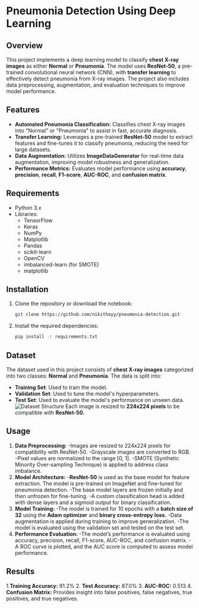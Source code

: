 # Pneumonia Detection Using Deep Learning

## Overview
This project implements a deep learning model to classify **chest X-ray images** as either **Normal** or **Pneumonia**. The model uses **ResNet-50**, a pre-trained convolutional neural network (CNN), with **transfer learning** to effectively detect pneumonia from X-ray images. The project also includes data preprocessing, augmentation, and evaluation techniques to improve model performance.

## Features
- **Automated Pneumonia Classification:** Classifies chest X-ray images into "Normal" or "Pneumonia" to assist in fast, accurate diagnosis.
- **Transfer Learning:** Leverages a pre-trained **ResNet-50** model to extract features and fine-tunes it to classify pneumonia, reducing the need for large datasets.
- **Data Augmentation:** Utilizes **ImageDataGenerator** for real-time data augmentation, improving model robustness and generalization.
- **Performance Metrics:** Evaluates model performance using **accuracy**, **precision**, **recall**, **F1-score**, **AUC-ROC**, and **confusion matrix**.

## Requirements
- Python 3.x
- Libraries:
  - TensorFlow
  - Keras
  - NumPy
  - Matplotlib
  - Pandas
  - scikit-learn
  - OpenCV
  - imbalanced-learn (for SMOTE)
  - matplotlib

## Installation
1. Clone the repository or download the notebook:
   ```bash
   git clone https://github.com/nikithayy/pneumonia-detection.git
2. Install the required dependencies:
   ```bash
   pip install -r requirements.txt

## Dataset
The dataset used in this project consists of **chest X-ray images** categorized into two classes: **Normal** and **Pneumonia**. The data is split into:
- **Training Set**: Used to train the model.
- **Validation Set**: Used to tune the model's hyperparameters.
- **Test Set**: Used to evaluate the model's performance on unseen data.
![Dataset Structure](images/sample_xray_image.jpg)
Each image is resized to **224x224 pixels** to be compatible with **ResNet-50.**

## Usage
1. **Data Preprocessing:**
   -Images are resized to 224x224 pixels for compatibility with ResNet-50.
   -Grayscale images are converted to RGB.
   -Pixel values are normalized to the range [0, 1].
   -SMOTE (Synthetic Minority Over-sampling Technique) is applied to address class imbalance.
2. **Model Architecture:**
   -**ResNet-50** is used as the base model for feature extraction. The model is pre-trained on ImageNet and fine-tuned for pneumonia detection.
   -The base model layers are frozen initially and then unfrozen for fine-tuning.
   -A custom classification head is added with dense layers and a sigmoid output for binary classification.
3. **Model Training:**
   -The model is trained for 10 epochs with a **batch size of 32** using the **Adam optimizer** and **binary cross-entropy loss.**
   -Data augmentation is applied during training to improve generalization.
   -The model is evaluated using the validation set and tested on the test set.
4. **Performance Evaluation:**
   -The model’s performance is evaluated using accuracy, precision, recall, F1-score, AUC-ROC, and confusion matrix.
   -A ROC curve is plotted, and the AUC score is computed to assess model performance.

## Results
1.**Training Accuracy:** 91.2%
2. **Test Accuracy:** 87.0%
3. **AUC-ROC:** 0.513
4. **Confusion Matrix:** Provides insight into false positives, false negatives, true positives, and true negatives.
